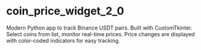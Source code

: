# coin_price_widget_2_0
Modern Python app to track Binance USDT pairs. Built with CustomTkinter. Select coins from list, monitor real-time prices. Price changes are displayed with color-coded indicators for easy tracking.
